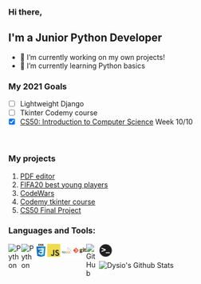 ### Hi there,
## I'm a Junior Python Developer

- 🔭 I’m currently working on my own projects!
- 🌱 I’m currently learning Python basics 

### My 2021 Goals
- [ ] Lightweight Django
- [ ] Tkinter Codemy course
- [X] [CS50: Introduction to Computer Science](https://cs50.harvard.edu/x/2021) Week 10/10

<br />

### My projects
1. [PDF editor](https://github.com/Dysio/pdf_editor_program)
1. [FIFA20 best young players](https://github.com/Dysio/Fifa20bestyoungplayer)
1. [CodeWars](https://github.com/Dysio/PrjCodeWars)
1. [Codemy tkinter course](https://github.com/Dysio/codemy_tkinter_prj)
1. [CS50 Final Project](https://github.com/Dysio/CS50_Final_Project)

### Languages and Tools:

<img align="left" alt="Python" width="26px" src="https://resources.jetbrains.com/storage/products/pycharm/img/meta/pycharm_logo_300x300.png" />
<img align="left" alt="Python" width="26px" src="https://cdn.icon-icons.com/icons2/2107/PNG/512/file_type_python_icon_130221.png" />
<img align="left" alt="CSS3" width="26px" src="https://raw.githubusercontent.com/github/explore/80688e429a7d4ef2fca1e82350fe8e3517d3494d/topics/css/css.png" />
<img align="left" alt="JavaScript" width="26px" src="https://raw.githubusercontent.com/github/explore/80688e429a7d4ef2fca1e82350fe8e3517d3494d/topics/javascript/javascript.png" />
<img align="left" alt="MySQL" width="26px" src="https://raw.githubusercontent.com/github/explore/80688e429a7d4ef2fca1e82350fe8e3517d3494d/topics/mysql/mysql.png" />
<img align="left" alt="Git" width="26px" src="https://raw.githubusercontent.com/github/explore/80688e429a7d4ef2fca1e82350fe8e3517d3494d/topics/git/git.png" />
<img align="left" alt="GitHub" width="26px" src="https://cdn2.iconfinder.com/data/icons/black-white-social-media/64/social_media_logo_github-512.png" />
<img align="left" alt="Terminal" width="26px" src="https://raw.githubusercontent.com/github/explore/80688e429a7d4ef2fca1e82350fe8e3517d3494d/topics/terminal/terminal.png" />

<br />
<br />

<img align="left" alt="Dysio's Github Stats" src="https://github-readme-stats.vercel.app/api?username=Dysio&show_icons=true&hide_border=true&theme=tokyonight" />

